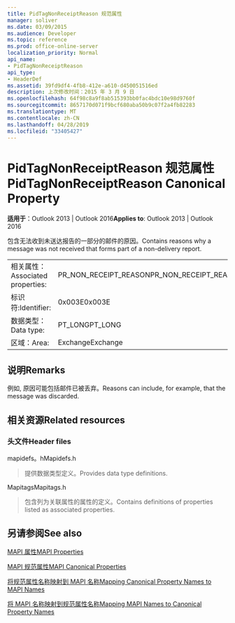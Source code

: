 ```yaml
---
title: PidTagNonReceiptReason 规范属性
manager: soliver
ms.date: 03/09/2015
ms.audience: Developer
ms.topic: reference
ms.prod: office-online-server
localization_priority: Normal
api_name:
- PidTagNonReceiptReason
api_type:
- HeaderDef
ms.assetid: 39fd9df4-4fb8-412e-a610-d450051516ed
description: 上次修改时间：2015 年 3 月 9 日
ms.openlocfilehash: 64f98c8a9f8ab515393bb0fac4bdc10e98d9760f
ms.sourcegitcommit: 8657170d071f9bcf680aba50b9c07f2a4fb82283
ms.translationtype: MT
ms.contentlocale: zh-CN
ms.lasthandoff: 04/28/2019
ms.locfileid: "33405427"
---
```

# <a name="pidtagnonreceiptreason-canonical-property"></a><span data-ttu-id="f34cc-103">PidTagNonReceiptReason 规范属性</span><span class="sxs-lookup"><span data-stu-id="f34cc-103">PidTagNonReceiptReason Canonical Property</span></span>

  
  
<span data-ttu-id="f34cc-104">**适用于**：Outlook 2013 | Outlook 2016</span><span class="sxs-lookup"><span data-stu-id="f34cc-104">**Applies to**: Outlook 2013 | Outlook 2016</span></span> 
  
<span data-ttu-id="f34cc-105">包含无法收到未送达报告的一部分的邮件的原因。</span><span class="sxs-lookup"><span data-stu-id="f34cc-105">Contains reasons why a message was not received that forms part of a non-delivery report.</span></span>
  
|||
|:-----|:-----|
|<span data-ttu-id="f34cc-106">相关属性：</span><span class="sxs-lookup"><span data-stu-id="f34cc-106">Associated properties:</span></span>  <br/> |<span data-ttu-id="f34cc-107">PR_NON_RECEIPT_REASON</span><span class="sxs-lookup"><span data-stu-id="f34cc-107">PR_NON_RECEIPT_REASON</span></span>  <br/> |
|<span data-ttu-id="f34cc-108">标识符:</span><span class="sxs-lookup"><span data-stu-id="f34cc-108">Identifier:</span></span>  <br/> |<span data-ttu-id="f34cc-109">0x003E</span><span class="sxs-lookup"><span data-stu-id="f34cc-109">0x003E</span></span>  <br/> |
|<span data-ttu-id="f34cc-110">数据类型：</span><span class="sxs-lookup"><span data-stu-id="f34cc-110">Data type:</span></span>  <br/> |<span data-ttu-id="f34cc-111">PT_LONG</span><span class="sxs-lookup"><span data-stu-id="f34cc-111">PT_LONG</span></span>  <br/> |
|<span data-ttu-id="f34cc-112">区域：</span><span class="sxs-lookup"><span data-stu-id="f34cc-112">Area:</span></span>  <br/> |<span data-ttu-id="f34cc-113">Exchange</span><span class="sxs-lookup"><span data-stu-id="f34cc-113">Exchange</span></span>  <br/> |
   
## <a name="remarks"></a><span data-ttu-id="f34cc-114">说明</span><span class="sxs-lookup"><span data-stu-id="f34cc-114">Remarks</span></span>

<span data-ttu-id="f34cc-115">例如, 原因可能包括邮件已被丢弃。</span><span class="sxs-lookup"><span data-stu-id="f34cc-115">Reasons can include, for example, that the message was discarded.</span></span>
  
## <a name="related-resources"></a><span data-ttu-id="f34cc-116">相关资源</span><span class="sxs-lookup"><span data-stu-id="f34cc-116">Related resources</span></span>

### <a name="header-files"></a><span data-ttu-id="f34cc-117">头文件</span><span class="sxs-lookup"><span data-stu-id="f34cc-117">Header files</span></span>

<span data-ttu-id="f34cc-118">mapidefs。h</span><span class="sxs-lookup"><span data-stu-id="f34cc-118">Mapidefs.h</span></span>
  
> <span data-ttu-id="f34cc-119">提供数据类型定义。</span><span class="sxs-lookup"><span data-stu-id="f34cc-119">Provides data type definitions.</span></span>
    
<span data-ttu-id="f34cc-120">Mapitags</span><span class="sxs-lookup"><span data-stu-id="f34cc-120">Mapitags.h</span></span>
  
> <span data-ttu-id="f34cc-121">包含列为关联属性的属性的定义。</span><span class="sxs-lookup"><span data-stu-id="f34cc-121">Contains definitions of properties listed as associated properties.</span></span>
    
## <a name="see-also"></a><span data-ttu-id="f34cc-122">另请参阅</span><span class="sxs-lookup"><span data-stu-id="f34cc-122">See also</span></span>



[<span data-ttu-id="f34cc-123">MAPI 属性</span><span class="sxs-lookup"><span data-stu-id="f34cc-123">MAPI Properties</span></span>](mapi-properties.md)
  
[<span data-ttu-id="f34cc-124">MAPI 规范属性</span><span class="sxs-lookup"><span data-stu-id="f34cc-124">MAPI Canonical Properties</span></span>](mapi-canonical-properties.md)
  
[<span data-ttu-id="f34cc-125">将规范属性名称映射到 MAPI 名称</span><span class="sxs-lookup"><span data-stu-id="f34cc-125">Mapping Canonical Property Names to MAPI Names</span></span>](mapping-canonical-property-names-to-mapi-names.md)
  
[<span data-ttu-id="f34cc-126">将 MAPI 名称映射到规范属性名称</span><span class="sxs-lookup"><span data-stu-id="f34cc-126">Mapping MAPI Names to Canonical Property Names</span></span>](mapping-mapi-names-to-canonical-property-names.md)

